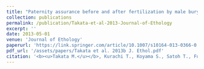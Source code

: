 ```yaml
---
title: "Paternity assurance before and after fertilization by male burying beetles (*Nicrophorus quadripunctatus*)"
collection: publications
permalink: /publication/Takata-et-al-2013-Journal-of-Ethology
excerpt: ''
date: 2013-05-01
venue: 'Journal of Ethology'
paperurl: 'https://link.springer.com/article/10.1007/s10164-013-0366-0'
pdf_url: '/assets/papers/Takata et al. 2013b J. Ethol.pdf'
citation: '<b><u>Takata M.</u></b>, Kurachi T., Koyama S., Satoh T., Fugo H. (2013) <b><i>Journal of Ethology</i></b> 31: 185-191.'
---
```


<!-- 論文の要約・解説など入れたければここ打つ -->
